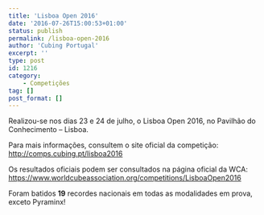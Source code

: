 ```yaml
---
title: 'Lisboa Open 2016'
date: '2016-07-26T15:00:53+01:00'
status: publish
permalink: /lisboa-open-2016
author: 'Cubing Portugal'
excerpt: ''
type: post
id: 1216
category:
    - Competições
tag: []
post_format: []
---
```

Realizou-se nos dias 23 e 24 de julho, o Lisboa Open 2016, no Pavilhão do Conhecimento – Lisboa.

Para mais informações, consultem o site oficial da competição: <http://comps.cubing.pt/lisboa2016>

Os resultados oficiais podem ser consultados na página oficial da WCA: <https://www.worldcubeassociation.org/competitions/LisboaOpen2016>

Foram batidos **19** recordes nacionais em todas as modalidades em prova, exceto Pyraminx!